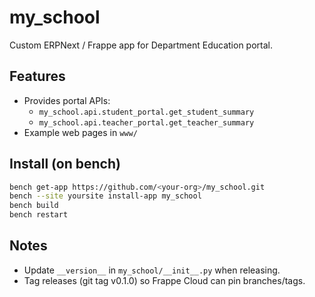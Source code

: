 # my_school

Custom ERPNext / Frappe app for Department Education portal.

## Features
- Provides portal APIs:
  - `my_school.api.student_portal.get_student_summary`
  - `my_school.api.teacher_portal.get_teacher_summary`
- Example web pages in `www/`

## Install (on bench)
```bash
bench get-app https://github.com/<your-org>/my_school.git
bench --site yoursite install-app my_school
bench build
bench restart
```

## Notes
- Update `__version__` in `my_school/__init__.py` when releasing.
- Tag releases (git tag v0.1.0) so Frappe Cloud can pin branches/tags.
